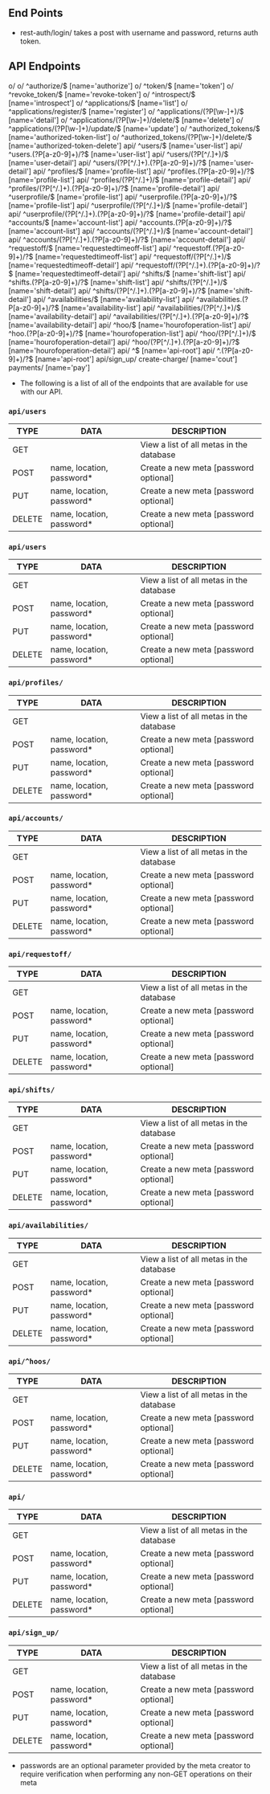 ## End Points

* rest-auth/login/
takes a post with username and password, returns auth token.


## API Endpoints
o/
o/ ^authorize/$ [name='authorize']
o/ ^token/$ [name='token']
o/ ^revoke_token/$ [name='revoke-token']
o/ ^introspect/$ [name='introspect']
o/ ^applications/$ [name='list']
o/ ^applications/register/$ [name='register']
o/ ^applications/(?P<pk>[\w-]+)/$ [name='detail']
o/ ^applications/(?P<pk>[\w-]+)/delete/$ [name='delete']
o/ ^applications/(?P<pk>[\w-]+)/update/$ [name='update']
o/ ^authorized_tokens/$ [name='authorized-token-list']
o/ ^authorized_tokens/(?P<pk>[\w-]+)/delete/$ [name='authorized-token-delete']
api/ ^users/$ [name='user-list']
api/ ^users\.(?P<format>[a-z0-9]+)/?$ [name='user-list']
api/ ^users/(?P<pk>[^/.]+)/$ [name='user-detail']
api/ ^users/(?P<pk>[^/.]+)\.(?P<format>[a-z0-9]+)/?$ [name='user-detail']
api/ ^profiles/$ [name='profile-list']
api/ ^profiles\.(?P<format>[a-z0-9]+)/?$ [name='profile-list']
api/ ^profiles/(?P<pk>[^/.]+)/$ [name='profile-detail']
api/ ^profiles/(?P<pk>[^/.]+)\.(?P<format>[a-z0-9]+)/?$ [name='profile-detail']
api/ ^userprofile/$ [name='profile-list']
api/ ^userprofile\.(?P<format>[a-z0-9]+)/?$ [name='profile-list']
api/ ^userprofile/(?P<pk>[^/.]+)/$ [name='profile-detail']
api/ ^userprofile/(?P<pk>[^/.]+)\.(?P<format>[a-z0-9]+)/?$ [name='profile-detail']
api/ ^accounts/$ [name='account-list']
api/ ^accounts\.(?P<format>[a-z0-9]+)/?$ [name='account-list']
api/ ^accounts/(?P<pk>[^/.]+)/$ [name='account-detail']
api/ ^accounts/(?P<pk>[^/.]+)\.(?P<format>[a-z0-9]+)/?$ [name='account-detail']
api/ ^requestoff/$ [name='requestedtimeoff-list']
api/ ^requestoff\.(?P<format>[a-z0-9]+)/?$ [name='requestedtimeoff-list']
api/ ^requestoff/(?P<pk>[^/.]+)/$ [name='requestedtimeoff-detail']
api/ ^requestoff/(?P<pk>[^/.]+)\.(?P<format>[a-z0-9]+)/?$ [name='requestedtimeoff-detail']
api/ ^shifts/$ [name='shift-list']
api/ ^shifts\.(?P<format>[a-z0-9]+)/?$ [name='shift-list']
api/ ^shifts/(?P<pk>[^/.]+)/$ [name='shift-detail']
api/ ^shifts/(?P<pk>[^/.]+)\.(?P<format>[a-z0-9]+)/?$ [name='shift-detail']
api/ ^availabilities/$ [name='availability-list']
api/ ^availabilities\.(?P<format>[a-z0-9]+)/?$ [name='availability-list']
api/ ^availabilities/(?P<pk>[^/.]+)/$ [name='availability-detail']
api/ ^availabilities/(?P<pk>[^/.]+)\.(?P<format>[a-z0-9]+)/?$ [name='availability-detail']
api/ ^hoo/$ [name='hourofoperation-list']
api/ ^hoo\.(?P<format>[a-z0-9]+)/?$ [name='hourofoperation-list']
api/ ^hoo/(?P<pk>[^/.]+)/$ [name='hourofoperation-detail']
api/ ^hoo/(?P<pk>[^/.]+)\.(?P<format>[a-z0-9]+)/?$ [name='hourofoperation-detail']
api/ ^$ [name='api-root']
api/ ^\.(?P<format>[a-z0-9]+)/?$ [name='api-root']
api/sign_up/
create-charge/ [name='cout']
payments/ [name='pay']


* The following is a list of all of the endpoints that are available for use with our API.

### `api/users`

| TYPE   | DATA                       | DESCRIPTION                              |
| ----   | -------------------------- | ---------------------------------------- |
| GET    |                            | View a list of all metas in the database |
| POST   | name, location, password\* | Create a new meta [password optional]    |
| PUT    | name, location, password\* | Create a new meta [password optional]    |
| DELETE | name, location, password\* | Create a new meta [password optional]    |


### `api/users`

| TYPE   | DATA                       | DESCRIPTION                              |
| ----   | -------------------------- | ---------------------------------------- |
| GET    |                            | View a list of all metas in the database |
| POST   | name, location, password\* | Create a new meta [password optional]    |
| PUT    | name, location, password\* | Create a new meta [password optional]    |
| DELETE | name, location, password\* | Create a new meta [password optional]    |


### `api/profiles/`

| TYPE   | DATA                       | DESCRIPTION                              |
| ----   | -------------------------- | ---------------------------------------- |
| GET    |                            | View a list of all metas in the database |
| POST   | name, location, password\* | Create a new meta [password optional]    |
| PUT    | name, location, password\* | Create a new meta [password optional]    |
| DELETE | name, location, password\* | Create a new meta [password optional]    |

### `api/accounts/`

| TYPE   | DATA                       | DESCRIPTION                              |
| ----   | -------------------------- | ---------------------------------------- |
| GET    |                            | View a list of all metas in the database |
| POST   | name, location, password\* | Create a new meta [password optional]    |
| PUT    | name, location, password\* | Create a new meta [password optional]    |
| DELETE | name, location, password\* | Create a new meta [password optional]    |


### `api/requestoff/`

| TYPE   | DATA                       | DESCRIPTION                              |
| ----   | -------------------------- | ---------------------------------------- |
| GET    |                            | View a list of all metas in the database |
| POST   | name, location, password\* | Create a new meta [password optional]    |
| PUT    | name, location, password\* | Create a new meta [password optional]    |
| DELETE | name, location, password\* | Create a new meta [password optional]    |


### `api/shifts/`

| TYPE   | DATA                       | DESCRIPTION                              |
| ----   | -------------------------- | ---------------------------------------- |
| GET    |                            | View a list of all metas in the database |
| POST   | name, location, password\* | Create a new meta [password optional]    |
| PUT    | name, location, password\* | Create a new meta [password optional]    |
| DELETE | name, location, password\* | Create a new meta [password optional]    |


### `api/availabilities/`

| TYPE   | DATA                       | DESCRIPTION                              |
| ----   | -------------------------- | ---------------------------------------- |
| GET    |                            | View a list of all metas in the database |
| POST   | name, location, password\* | Create a new meta [password optional]    |
| PUT    | name, location, password\* | Create a new meta [password optional]    |
| DELETE | name, location, password\* | Create a new meta [password optional]    |



### `api/^hoos/`

| TYPE   | DATA                       | DESCRIPTION                              |
| ----   | -------------------------- | ---------------------------------------- |
| GET    |                            | View a list of all metas in the database |
| POST   | name, location, password\* | Create a new meta [password optional]    |
| PUT    | name, location, password\* | Create a new meta [password optional]    |
| DELETE | name, location, password\* | Create a new meta [password optional]    |


### `api/`

| TYPE   | DATA                       | DESCRIPTION                              |
| ----   | -------------------------- | ---------------------------------------- |
| GET    |                            | View a list of all metas in the database |
| POST   | name, location, password\* | Create a new meta [password optional]    |
| PUT    | name, location, password\* | Create a new meta [password optional]    |
| DELETE | name, location, password\* | Create a new meta [password optional]    |


### `api/sign_up/`

| TYPE   | DATA                       | DESCRIPTION                              |
| ----   | -------------------------- | ---------------------------------------- |
| GET    |                            | View a list of all metas in the database |
| POST   | name, location, password\* | Create a new meta [password optional]    |
| PUT    | name, location, password\* | Create a new meta [password optional]    |
| DELETE | name, location, password\* | Create a new meta [password optional]    |



* passwords are an optional parameter provided by the meta creator to require verification when performing any non-GET operations on their meta